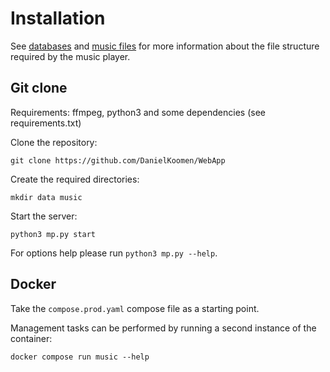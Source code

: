 # Installation

See [databases](./databases.md) and [music files](./music-files.md) for more information about the file structure required by the music player.

## Git clone

Requirements: ffmpeg, python3 and some dependencies (see requirements.txt)

Clone the repository:
```
git clone https://github.com/DanielKoomen/WebApp
```

Create the required directories:
```
mkdir data music
```

Start the server:
```
python3 mp.py start
```

For options help please run `python3 mp.py --help`.

## Docker

Take the `compose.prod.yaml` compose file as a starting point.

Management tasks can be performed by running a second instance of the container:
```
docker compose run music --help
```
